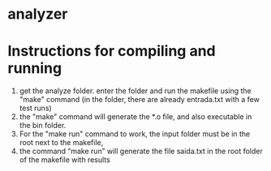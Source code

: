 # analyzer
 

# Instructions for compiling and running

1. get the analyze folder. enter the folder and run the makefile using the "make" command (in the folder, there are already
   entrada.txt with a few test runs)
2. the "make" command will generate the \*.o file, and also executable in the bin folder.
3. For the "make run" command to work, the input folder must be in the root next to the makefile,
4. the command “make run” will generate the file saida.txt in the root folder of the
   makefile with results
